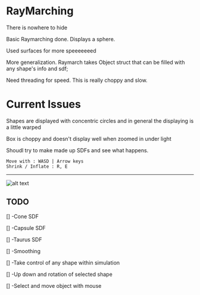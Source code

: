 # RayMarching
There is nowhere to hide


Basic Raymarching done. Displays a sphere.

Used surfaces for more speeeeeeed

More generalization. Raymarch takes Object struct that can be filled with any shape's info and sdf;

Need threading for speed. This is really choppy and slow.

# Current Issues

Shapes are displayed with concentric circles and in general the displaying is a little warped

Box is choppy and doesn't display well when zoomed in under light

Shoudl try to make made up SDFs and see what happens.

```
Move with : WASD | Arrow keys
Shrink / Inflate : R, E
```

---


![alt text]("./srcs/Ressources/Img1.png")

## TODO

[] -Cone SDF

[] -Capsule SDF

[] -Taurus SDF

[] -Smoothing

[] -Take control of any shape within simulation

[] -Up down and rotation of selected shape

[] -Select and move object with mouse

